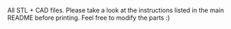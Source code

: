 All STL + CAD files.
Please take a look at the instructions listed in the main README before printing.
Feel free to modify the parts :)
